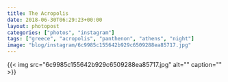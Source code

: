 ```yaml
---
title: The Acropolis
date: 2018-06-30T06:29:23+00:00
layout: photopost
categories: ["photos", "instagram"]
tags: ["greece", "acropolis", "panthenon", "athens", "night"]
image: "blog/instagram/6c9985c155642b929c6509288ea85717.jpg"
---
```


{{< img src="6c9985c155642b929c6509288ea85717.jpg" alt="" caption="" >}}




